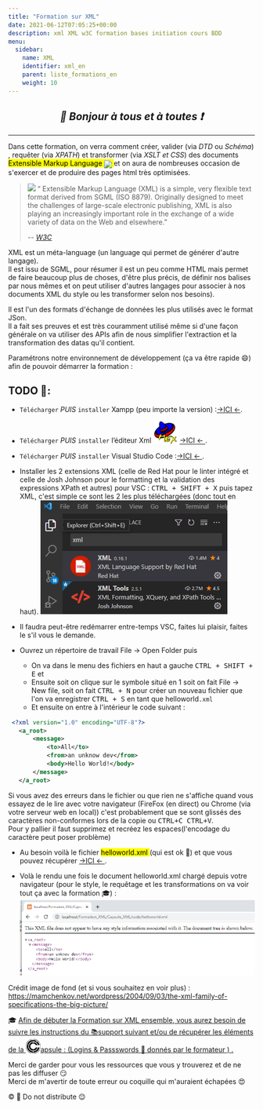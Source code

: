```yaml
---
title: "Formation sur XML"
date: 2021-06-12T07:05:25+00:00
description: xml XML w3C formation bases initiation cours BDD
menu:
  sidebar:
    name: XML
    identifier: xml_en
    parent: liste_formations_en
    weight: 10
---
```

*<center>:loudspeaker: Bonjour à tous et à toutes :heavy_exclamation_mark:</center>*
-
---

 Dans cette  formation, on verra comment créer, valider (via *DTD* ou *Schéma*) , requêter (via *XPATH*) et transformer (via *XSLT et CSS*) des documents <mark>Extensible Markup Language  <img style="vertical-align: middle;" src="/images/icones/w30/xml_30.png"> </mark> et on aura de nombreuses occasion de s'exercer et de produire des pages html très optimisées.

> <img style="-webkit-user-select: none; margin: auto;" src="https://www.w3.org/2008/site/images/logo-w3c-mobile-lg"> “ Extensible Markup Language (XML) is a simple, very flexible text format derived from SGML (ISO 8879). Originally designed to meet the challenges of large-scale electronic publishing, XML is also playing an increasingly important role in the exchange of a wide variety of data<i class="fas fa-database"></i> on the Web and elsewhere.”
>
> -- <cite>[W3C <i class="fas fa-external-link-alt"></i>](https://www.w3.org/XML/)</cite>

XML est un méta-language (un language qui permet de générer d'autre langage).  
Il est issu de SGML, pour résumer il est un peu comme HTML mais permet de faire beaucoup plus de choses, d'être plus précis, de définir nos balises par nous mêmes et on peut utiliser d'autres langages pour associer à nos documents XML du style ou les transformer selon nos besoins).

Il est l'un des formats d'échange de données <i class="fas fa-database"></i> les plus utilisés avec le format JSon.  
Il a fait ses preuves et est très couramment utilisé même si d'une façon générale on va utiliser des APIs afin de nous simplifier l'extraction et la transformation des datas qu'il contient.

Paramétrons notre environnement de développement (ça va être rapide :smile:) afin de pouvoir démarrer la formation : 
## TODO  :roller_coaster:: 
- `Télécharger` *PUIS* `installer` Xampp (peu importe la version) :[->ICI <i class="fas fa-external-link-alt"></i><-](https://www.apachefriends.org/fr/index.html).
- `Télécharger` *PUIS* `installer` l’éditeur Xml <img style="vertical-align: bottom;" width="50px" src="mex.png"> [->ICI <i class="fas fa-external-link-alt"></i><- ](https://media4.obspm.fr/outils/mex/index.html).

- `Télécharger` *PUIS* `installer`  Visual Studio Code :[->ICI <i class="fas fa-external-link-alt"></i><- ](https://code.visualstudio.com/).
- Installer les 2 extensions XML (celle de Red Hat pour le linter intégré et celle de Josh Johnson pour le formatting et la validation des expressions XPath et autres) pour VSC : <kbd>CTRL + SHIFT + X</kbd> puis tapez XML, c'est simple ce sont les 2 les plus téléchargées (donc tout en haut).
![image install1](xml_install1.png)
- Il faudra peut-être redémarrer entre-temps VSC, faites lui plaisir, faites le s'il vous le demande.
- Ouvrez un répertoire de travail File -> Open Folder puis
  - On va dans le menu des fichiers en haut a gauche <kbd>CTRL + SHIFT + E</kbd> et 
  - Ensuite soit on clique sur le symbole situé en 1 soit on fait File -> New file, soit on fait <kbd>CTRL + N</kbd> pour  créer un nouveau fichier que l'on va enregistrer <kbd>CTRL + S</kbd> en tant que helloworld`.xml` 
  - Et ensuite on entre à l'intérieur le code suivant :
 ```xml
  <?xml version="1.0" encoding="UTF-8"?>
    <a_root>
        <message>
            <to>All</to>
            <from>an unknow dev</from>
            <body>Hello World!</body>
        </message>
    </a_root>
  ```
<div class="d-sm-block  alert alert-warning text-center" role="alert"> Si vous avez des erreurs dans le fichier ou que rien ne s'affiche quand vous essayez de le lire avec votre navigateur (FireFox (en direct) ou Chrome (via votre serveur web en local)) c'est probablement que se sont glissés des caractères non-conformes lors de la copie ou <kbd>CTRL+C CTRL+V</kbd>.<br/> Pour y pallier il faut supprimez et recréez les espaces(l'encodage du caractère peut poser problème)</div>

- Au besoin voilà le fichier <mark> helloworld.xml </mark> (qui est ok :tongue:) et que vous pouvez récupérer [->ICI <i class="fas fa-external-link-alt"></i><- ](helloworld.xml). 

- Volà le rendu une fois le document helloworld.xml chargé depuis votre navigateur (pour le style, le requêtage et les transformations on va voir tout ça avec la formation :mortar_board:) :
![image install2](xml_install2.png)

Crédit image de fond (et si vous souhaitez en voir plus) : https://mamchenkov.net/wordpress/2004/09/03/the-xml-family-of-specifications-the-big-picture/   

<div class="d-sm-block  alert alert-success  text-left" role="alert">

:mortar_board: [Afin de débuter la Formation sur XML ensemble, vous aurez besoin de suivre les instructions du  :books:support suivant et/ou de récupérer les éléments de la <img style="vertical-align: bottom;" src="/images/icones/w30/capsule_30.png" alt="C">apsule : (Logins  & Passswords :closed_lock_with_key: donnés par le formateur <i class="fas fa-chalkboard-teacher"></i> ) <i class="fas fa-external-link-alt"></i>.](http://franpan.free.fr/formation/_xml323 "lien vers le site contenant les fichiers de la formation")

</div>

Merci de garder pour vous les ressources que vous y trouverez et de ne pas les diffuser :smirk:  
Merci de m'avertir de toute erreur ou coquille qui m'auraient échapées :heart_eyes:

:copyright: :no_entry_sign: Do not distribute    :relieved: